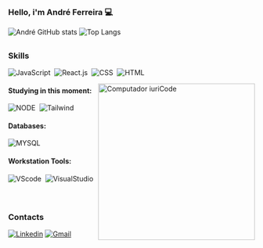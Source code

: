### Hello, i'm André Ferreira 💻
![André GitHub stats](https://github-readme-stats.vercel.app/api?username=andredevic&show_icons=true&theme=cobalt)
![Top Langs](https://github-readme-stats.vercel.app/api/top-langs/?username=andredevic&layout=compact)
##

### Skills
![JavaScript](https://img.shields.io/badge/JavaScript-F7DF1E?style=for-the-badge&logo=javascript&logoColor=black)&nbsp;
![React.js](https://img.shields.io/badge/React-20232A?style=for-the-badge&logo=react&logoColor=61DAFB)&nbsp;
![CSS](https://img.shields.io/badge/CSS3-1572B6?style=for-the-badge&logo=css3&logoColor=white)&nbsp;
![HTML](https://img.shields.io/badge/HTML5-E34F26?style=for-the-badge&logo=html5&logoColor=white)&nbsp;

<img src="https://raw.githubusercontent.com/MicaelliMedeiros/micaellimedeiros/master/image/computer-illustration.png" min-width="400px" max-width="400px" width="320px" align="right" alt="Computador iuriCode">

#### Studying in this moment:
<!--![Typescript](https://img.shields.io/badge/TypeScript-007ACC?style=for-the-badge&logo=typescript&logoColor=white)&nbsp;-->
![NODE](https://img.shields.io/badge/Node.js-43853D?style=for-the-badge&logo=node.js&logoColor=white)&nbsp;
![Tailwind](https://img.shields.io/badge/Tailwind_CSS-38B2AC?style=for-the-badge&logo=tailwind-css&logoColor=white)&nbsp;

#### Databases:

![MYSQL](https://img.shields.io/badge/MySQL-00000F?style=for-the-badge&logo=mysql&logoColor=white)&nbsp;

#### Workstation Tools:

![VScode](https://img.shields.io/badge/vscode-4285F4?style=for-the-badge&logo=vscode&logoColor=white)&nbsp;
![VisualStudio](https://img.shields.io/badge/Visual_Studio-5C2D91?style=for-the-badge&logo=visual%20studio&logoColor=white)&nbsp;
<!--![Notion](https://img.shields.io/badge/Notion-000000?style=for-the-badge&logo=notion&logoColor=white)&nbsp;
![Slack](https://img.shields.io/badge/Slack-4A154B?style=for-the-badge&logo=slack&logoColor=white)&nbsp;-->

&nbsp;
&nbsp;

##

### Contacts


[![Linkedin](https://img.shields.io/badge/LinkedIn-0077B5?style=for-the-badge&logo=linkedin&logoColor=white)](https://www.linkedin.com/in/andredevic/) 
[![Gmail](https://img.shields.io/badge/Gmail-D14836?style=for-the-badge&logo=gmail&logoColor=white)](https://criarmeulink.com.br/u/1727900400) 


&nbsp;
